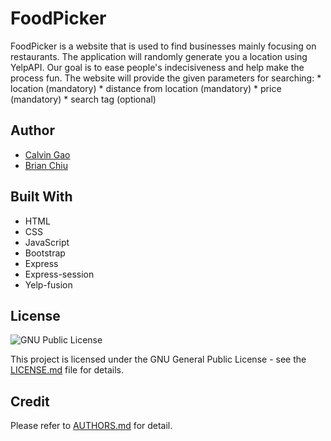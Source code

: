 # FoodPicker

FoodPicker is a website that is used to find businesses mainly focusing on restaurants. 
The application will randomly generate you a location using YelpAPI. Our goal is to ease people's indecisiveness and help make the process fun.
The website will provide the given parameters for searching: 
	* location		(mandatory)
	* distance from location		(mandatory)
	* price			(mandatory)
	* search tag	(optional)

## Author
* [Calvin Gao](https://github.com/calvin-gao)
* [Brian Chiu](https://github.com/bchiu3)

## Built With
* HTML
* CSS
* JavaScript
* Bootstrap
* Express
* Express-session
* Yelp-fusion

## License
![](https://www.gnu.org/graphics/gplv3-or-later.svg "GNU Public License")

This project is licensed under the GNU General Public License - see the [LICENSE.md](LICENSE) file for details.

## Credit
Please refer to [AUTHORS.md](AUTHORS.md) for detail.

